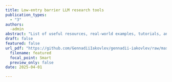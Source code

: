 ```yaml
---
title: Low-entry barrier LLM research tools
publication_types:
  - "3"
authors:
  -admin
abstract: "List of useful resources, real-world examples, tutorials, and vibe coding tools"
draft: false
featured: false
url_pdf: "https://github.com/GennadiiIakovlev/gennadii-iakovlev/raw/master/content/publication/llm-cheatsheet/llm-low-entry.pdf"
  filename: featured
  focal_point: Smart
  preview_only: false
date: 2025-04-01  

---
```

